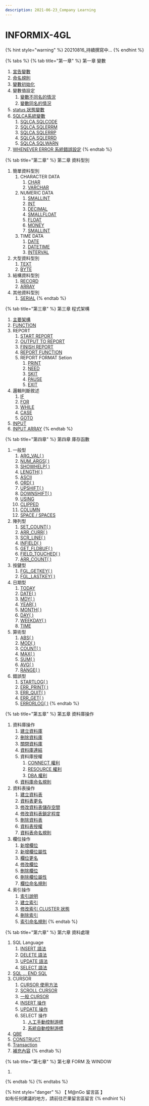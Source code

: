 ```yaml
---
description: 2021-06-23_Company Learning
---
```


# INFORMIX-4GL

{% hint style="warning" %}
20210816\_持續撰寫中...
{% endhint %}



{% tabs %}
{% tab title="第一章" %}
第一章   變數

1. [宣告變數](programming-language/mu-ci-biao/di-yi-zhang-bian-shu/xuan-gao-bian-shu.md)&#x20;
2. [命名規則](programming-language/mu-ci-biao/di-yi-zhang-bian-shu/untitled.md)
3. [變數初始化](programming-language/mu-ci-biao/di-yi-zhang-bian-shu/bian-shu-chu-shi-hua.md)
4. 變數值設定
   1. [變數不同名的情況](programming-language/mu-ci-biao/di-yi-zhang-bian-shu/bian-shu-fan-wei/bian-shu-bu-tong-ming-de-qing-kuang.md)
   2. [變數同名的情況](programming-language/mu-ci-biao/di-yi-zhang-bian-shu/bian-shu-fan-wei/bian-shu-tong-ming-de-qing-kuang.md)
5. [status 狀態變數](programming-language/mu-ci-biao/di-yi-zhang-bian-shu/status-zhuang-tai-bian-shu.md)
6. [SQLCA系統變數](programming-language/mu-ci-biao/di-yi-zhang-bian-shu/xi-tong-bian-shu/)
   1. [SQLCA.SQLCODE](programming-language/mu-ci-biao/di-yi-zhang-bian-shu/xi-tong-bian-shu/sqlca.sqlcode.md)
   2. [SQLCA.SQLERRM](programming-language/mu-ci-biao/di-yi-zhang-bian-shu/xi-tong-bian-shu/sqlca.sqlerrm.md)
   3. [SQLCA.SQLERRP](programming-language/mu-ci-biao/di-yi-zhang-bian-shu/xi-tong-bian-shu/sqlca.sqlerrp.md)
   4. [SQLCA.SQLERRD](programming-language/mu-ci-biao/di-yi-zhang-bian-shu/xi-tong-bian-shu/sqlca.sqlerrd.md)
   5. [SQLCA.SQLWARN](programming-language/mu-ci-biao/di-yi-zhang-bian-shu/xi-tong-bian-shu/sqlca.sqlwarn.md)
7. [WHENEVER ERROR 系統錯誤設定](programming-language/mu-ci-biao/di-yi-zhang-bian-shu/whenever-error-xi-tong-cuo-wu-she-ding.md)
{% endtab %}

{% tab title="第二章" %}
第二章   資料型別

1. 簡單資料型別
   1. CHARACTER DATA
      1. [CHAR](programming-language/mu-ci-biao/di-er-zhang-zi-liao-xing-bie/jian-chan-zi-liao-xing-bie/jian-chan-zi-liao-xing-bie-char-1/jian-chan-zi-liao-xing-bie-char.md)
      2. [VARCHAR](programming-language/mu-ci-biao/di-er-zhang-zi-liao-xing-bie/jian-chan-zi-liao-xing-bie/jian-chan-zi-liao-xing-bie-char-1/jian-chan-zi-liao-xing-bie-varchar.md)
   2. NUMERIC DATA
      1. [SMALLINT](programming-language/mu-ci-biao/di-er-zhang-zi-liao-xing-bie/jian-chan-zi-liao-xing-bie/jian-chan-zi-liao-xing-bie-number/jian-chan-zi-liao-xing-bie-smallint.md)
      2. [INT](programming-language/mu-ci-biao/di-er-zhang-zi-liao-xing-bie/jian-chan-zi-liao-xing-bie/jian-chan-zi-liao-xing-bie-number/int.md)
      3. [DECIMAL](programming-language/mu-ci-biao/di-er-zhang-zi-liao-xing-bie/jian-chan-zi-liao-xing-bie/jian-chan-zi-liao-xing-bie-number/jian-chan-zi-liao-xing-bie-decimal.md)
      4. [SMALLFLOAT](programming-language/mu-ci-biao/di-er-zhang-zi-liao-xing-bie/jian-chan-zi-liao-xing-bie/jian-chan-zi-liao-xing-bie-number/jian-chan-zi-liao-xing-bie-smallfloat.md)
      5. [FLOAT](programming-language/mu-ci-biao/di-er-zhang-zi-liao-xing-bie/jian-chan-zi-liao-xing-bie/jian-chan-zi-liao-xing-bie-number/untitled.md)
      6. [MONEY](programming-language/mu-ci-biao/di-er-zhang-zi-liao-xing-bie/jian-chan-zi-liao-xing-bie/jian-chan-zi-liao-xing-bie-number/jian-chan-zi-liao-xing-bie-money.md)
      7. [SMALLINT](programming-language/mu-ci-biao/di-er-zhang-zi-liao-xing-bie/jian-chan-zi-liao-xing-bie/jian-chan-zi-liao-xing-bie-number/jian-chan-zi-liao-xing-bie-smallint.md)
   3. TIME DATA
      1. [DATE](programming-language/mu-ci-biao/di-er-zhang-zi-liao-xing-bie/jian-chan-zi-liao-xing-bie/jian-chan-zi-liao-xing-bie-time/date.md)
      2. [DATETIME](programming-language/mu-ci-biao/di-er-zhang-zi-liao-xing-bie/jian-chan-zi-liao-xing-bie/jian-chan-zi-liao-xing-bie-time/datetime.md)
      3. [INTERVAL](programming-language/mu-ci-biao/di-er-zhang-zi-liao-xing-bie/jian-chan-zi-liao-xing-bie/jian-chan-zi-liao-xing-bie-time/interval.md)
2. 大型資料型別
   1. [TEXT](programming-language/mu-ci-biao/di-er-zhang-zi-liao-xing-bie/da-xing-zi-liao-xing-bie/text.md)
   2. [BYTE](programming-language/mu-ci-biao/di-er-zhang-zi-liao-xing-bie/da-xing-zi-liao-xing-bie/byte.md)
3. 結構資料型別
   1. [RECORD](programming-language/mu-ci-biao/di-er-zhang-zi-liao-xing-bie/jie-gou-zi-liao-xing-bie/record.md)
   2. [ARRAY](programming-language/mu-ci-biao/di-er-zhang-zi-liao-xing-bie/jie-gou-zi-liao-xing-bie/array.md)
4. 其他資料型別
   1. [SERIAL](programming-language/mu-ci-biao/di-er-zhang-zi-liao-xing-bie/qi-ta-zi-liao-xing-bie/serial.md)
{% endtab %}

{% tab title="第三章" %}
第三章   程式架構

1. [主要架構](programming-language/mu-ci-biao/di-san-zhang/cheng-shi-jia-gou.md)
2. [FUNCTION](programming-language/mu-ci-biao/di-san-zhang/function-han-shu-cheng-shi-jia-gou.md)
3. REPORT
   1. [START REPORT](programming-language/mu-ci-biao/di-san-zhang/report/start-report.md)
   2. [OUTPUT TO REPORT](programming-language/mu-ci-biao/di-san-zhang/report/output-to-report.md)
   3. [FINISH REPORT](programming-language/mu-ci-biao/di-san-zhang/report/finish-report.md)
   4. [REPORT FUNCTION](programming-language/mu-ci-biao/di-san-zhang/report/report-function.md)
   5. REPORT FORMAT Setion
      1. [PRINT](programming-language/mu-ci-biao/di-san-zhang/report/format-setion-zhi-ling/print.md)
      2. [NEED](programming-language/mu-ci-biao/di-san-zhang/report/format-setion-zhi-ling/need.md)
      3. [SKIT](programming-language/mu-ci-biao/di-san-zhang/report/format-setion-zhi-ling/skit.md)
      4. [PAUSE](programming-language/mu-ci-biao/di-san-zhang/report/format-setion-zhi-ling/pause.md)
      5. [EXIT](programming-language/mu-ci-biao/di-san-zhang/report/format-setion-zhi-ling/exit.md)
4. 邏輯判斷敘述
   1. [IF](programming-language/mu-ci-biao/di-san-zhang/luo-ji-pan-duan-xu-shu/if-xu-shu.md)
   2. [FOR](programming-language/mu-ci-biao/di-san-zhang/luo-ji-pan-duan-xu-shu/for-xu-shu.md)
   3. [WHILE](programming-language/mu-ci-biao/di-san-zhang/luo-ji-pan-duan-xu-shu/while-xu-shu.md)
   4. [CASE](programming-language/mu-ci-biao/di-san-zhang/luo-ji-pan-duan-xu-shu/case-xu-shu.md)
   5. [GOTO](programming-language/mu-ci-biao/di-san-zhang/luo-ji-pan-duan-xu-shu/goto-xu-shu.md)
5. [INPUT](programming-language/mu-ci-biao/di-san-zhang/input-xu-shu.md)
6. [INPUT ARRAY](programming-language/mu-ci-biao/di-san-zhang/input-array.md)
{% endtab %}

{% tab title="第四章" %}
第四章   庫存函數

1. 一般型
   1. [ARG\_VAL( )](programming-language/mu-ci-biao/di-si-zhang-ku-cun-han-shu/ku-cun-han-shu-yi-ban-xing/arg\_val.md)
   2. [NUM\_ARGS( )](programming-language/mu-ci-biao/di-si-zhang-ku-cun-han-shu/ku-cun-han-shu-yi-ban-xing/num\_args.md)
   3. [SHOWHELP( )](programming-language/mu-ci-biao/di-si-zhang-ku-cun-han-shu/ku-cun-han-shu-yi-ban-xing/showhelp.md)
   4. [LENGTH( )](programming-language/mu-ci-biao/di-si-zhang-ku-cun-han-shu/ku-cun-han-shu-yi-ban-xing/length.md)
   5. [ASCII](programming-language/mu-ci-biao/di-si-zhang-ku-cun-han-shu/ku-cun-han-shu-yi-ban-xing/ascii.md)
   6. [ORD( )](programming-language/mu-ci-biao/di-si-zhang-ku-cun-han-shu/ku-cun-han-shu-yi-ban-xing/ord.md)
   7. [UPSHIFT( )](programming-language/mu-ci-biao/di-si-zhang-ku-cun-han-shu/ku-cun-han-shu-yi-ban-xing/upshift.md)
   8. [DOWNSHIFT( )](programming-language/mu-ci-biao/di-si-zhang-ku-cun-han-shu/ku-cun-han-shu-yi-ban-xing/downshift.md)
   9. [USING](programming-language/mu-ci-biao/di-si-zhang-ku-cun-han-shu/ku-cun-han-shu-yi-ban-xing/using.md)
   10. [CLIPPED](programming-language/mu-ci-biao/di-si-zhang-ku-cun-han-shu/ku-cun-han-shu-yi-ban-xing/clipped.md)
   11. [COLUMN](programming-language/mu-ci-biao/di-si-zhang-ku-cun-han-shu/ku-cun-han-shu-yi-ban-xing/column.md)
   12. [SPACE / SPACES](programming-language/mu-ci-biao/di-si-zhang-ku-cun-han-shu/ku-cun-han-shu-yi-ban-xing/space-spaces.md)
2. 陣列型
   1. [SET\_COUNT( )](programming-language/mu-ci-biao/di-si-zhang-ku-cun-han-shu/ku-cun-han-shu-zhen-lie-xing/set\_count.md)
   2. [ARR\_CURR( )](programming-language/mu-ci-biao/di-si-zhang-ku-cun-han-shu/ku-cun-han-shu-zhen-lie-xing/arr\_curr.md)
   3. [SCR\_LINE( )](programming-language/mu-ci-biao/di-si-zhang-ku-cun-han-shu/ku-cun-han-shu-zhen-lie-xing/scr\_line.md)
   4. [INFIELD( )](programming-language/mu-ci-biao/di-si-zhang-ku-cun-han-shu/ku-cun-han-shu-zhen-lie-xing/infield.md)
   5. [GET\_FLDBUF( )](programming-language/mu-ci-biao/di-si-zhang-ku-cun-han-shu/ku-cun-han-shu-zhen-lie-xing/get\_fldbuf.md)
   6. [FIELD\_TOUCHED( )](programming-language/mu-ci-biao/di-si-zhang-ku-cun-han-shu/ku-cun-han-shu-zhen-lie-xing/field\_touched.md)
   7. [ARR\_COUNT( )](programming-language/mu-ci-biao/di-si-zhang-ku-cun-han-shu/ku-cun-han-shu-zhen-lie-xing/arr\_count.md)
3. 按鍵型
   1. [FGL\_GETKEY( )](programming-language/mu-ci-biao/di-si-zhang-ku-cun-han-shu/ku-cun-han-shu-an-jian-xing/fgl\_getkey.md)
   2. [FGL\_LASTKEY( )](programming-language/mu-ci-biao/di-si-zhang-ku-cun-han-shu/ku-cun-han-shu-an-jian-xing/fgl\_lastkey.md)
4. 日期型
   1. [TODAY](programming-language/mu-ci-biao/di-si-zhang-ku-cun-han-shu/ku-cun-han-shu-ri-qi-xing/today.md)
   2. [DATE( )](programming-language/mu-ci-biao/di-si-zhang-ku-cun-han-shu/ku-cun-han-shu-ri-qi-xing/date.md)
   3. [MDY( )](programming-language/mu-ci-biao/di-si-zhang-ku-cun-han-shu/ku-cun-han-shu-ri-qi-xing/mdy.md)
   4. [YEAR( )](programming-language/mu-ci-biao/di-si-zhang-ku-cun-han-shu/ku-cun-han-shu-ri-qi-xing/year.md)
   5. [MONTH( )](programming-language/mu-ci-biao/di-si-zhang-ku-cun-han-shu/ku-cun-han-shu-ri-qi-xing/month.md)
   6. [DAY( )](programming-language/mu-ci-biao/di-si-zhang-ku-cun-han-shu/ku-cun-han-shu-ri-qi-xing/day.md)
   7. [WEEKDAY( )](programming-language/mu-ci-biao/di-si-zhang-ku-cun-han-shu/ku-cun-han-shu-ri-qi-xing/weekday.md)
   8. [TIME](programming-language/mu-ci-biao/di-si-zhang-ku-cun-han-shu/ku-cun-han-shu-ri-qi-xing/time.md)
5. 算術型
   1. [ABS( )](programming-language/mu-ci-biao/di-si-zhang-ku-cun-han-shu/ku-cun-han-shu-suan-shu-xing/abs.md)
   2. [MOD( )](programming-language/mu-ci-biao/di-si-zhang-ku-cun-han-shu/ku-cun-han-shu-suan-shu-xing/mod.md)
   3. [COUNT( )](programming-language/mu-ci-biao/di-si-zhang-ku-cun-han-shu/ku-cun-han-shu-suan-shu-xing/count.md)
   4. [MAX( )](programming-language/mu-ci-biao/di-si-zhang-ku-cun-han-shu/ku-cun-han-shu-suan-shu-xing/max.md)
   5. [SUM( )](programming-language/mu-ci-biao/di-si-zhang-ku-cun-han-shu/ku-cun-han-shu-suan-shu-xing/sum.md)
   6. [AVG( )](programming-language/mu-ci-biao/di-si-zhang-ku-cun-han-shu/ku-cun-han-shu-suan-shu-xing/avg.md)
   7. [RANGE( )](programming-language/mu-ci-biao/di-si-zhang-ku-cun-han-shu/ku-cun-han-shu-suan-shu-xing/range.md)
6. 錯誤型
   1. [STARTLOG( )](programming-language/mu-ci-biao/di-si-zhang-ku-cun-han-shu/ku-cun-han-shu-cuo-wu-xing/startlog.md)
   2. [ERR\_PRINT( )](programming-language/mu-ci-biao/di-si-zhang-ku-cun-han-shu/ku-cun-han-shu-cuo-wu-xing/err\_print.md)
   3. [ERR\_QUIT( )](programming-language/mu-ci-biao/di-si-zhang-ku-cun-han-shu/ku-cun-han-shu-cuo-wu-xing/err\_quit.md)
   4. [ERR\_GET( )](programming-language/mu-ci-biao/di-si-zhang-ku-cun-han-shu/ku-cun-han-shu-cuo-wu-xing/err\_get.md)
   5. [ERRORLOG( )](programming-language/mu-ci-biao/di-si-zhang-ku-cun-han-shu/ku-cun-han-shu-cuo-wu-xing/errorlog.md)
{% endtab %}

{% tab title="第五章" %}
第五章   資料庫操作

1. 資料庫操作
   1. [建立資料庫](programming-language/mu-ci-biao/di-wu-zhang-zi-liao-ku-cao-zuo-ji-shou-quan/zi-liao-ku-cao-zuo/jian-li-zi-liao-ku.md)
   2. [刪除資料庫](programming-language/mu-ci-biao/di-wu-zhang-zi-liao-ku-cao-zuo-ji-shou-quan/zi-liao-ku-cao-zuo/shan-chu-zi-liao-ku.md)
   3. [關閉資料庫](programming-language/mu-ci-biao/di-wu-zhang-zi-liao-ku-cao-zuo-ji-shou-quan/zi-liao-ku-cao-zuo/guan-bi-zi-liao-ku.md)
   4. [資料庫連結](programming-language/mu-ci-biao/di-wu-zhang-zi-liao-ku-cao-zuo-ji-shou-quan/zi-liao-ku-cao-zuo/zi-liao-ku-lian-jie.md)
   5. 資料庫授權
      1. [CONNECT 權利](programming-language/mu-ci-biao/di-wu-zhang-zi-liao-ku-cao-zuo-ji-shou-quan/zi-liao-ku-cao-zuo/zi-liao-ku-shou-quan/connect-quan-li.md)
      2. [RESOURCE 權利](programming-language/mu-ci-biao/di-wu-zhang-zi-liao-ku-cao-zuo-ji-shou-quan/zi-liao-ku-cao-zuo/zi-liao-ku-shou-quan/resource-quan-li.md)
      3. [DBA 權利](programming-language/mu-ci-biao/di-wu-zhang-zi-liao-ku-cao-zuo-ji-shou-quan/zi-liao-ku-cao-zuo/zi-liao-ku-shou-quan/dba-quan-li.md)
   6. [資料庫命名規則](programming-language/mu-ci-biao/di-wu-zhang-zi-liao-ku-cao-zuo-ji-shou-quan/zi-liao-ku-cao-zuo/zi-liao-ku-ming-ming-gui-ze.md)
2. 資料表操作
   1. [建立資料表](programming-language/mu-ci-biao/di-wu-zhang-zi-liao-ku-cao-zuo-ji-shou-quan/zi-liao-biao-cao-zuo/jian-li-zi-liao-biao.md)
   2. [資料表更名](programming-language/mu-ci-biao/di-wu-zhang-zi-liao-ku-cao-zuo-ji-shou-quan/zi-liao-biao-cao-zuo/zi-liao-biao-geng-ming.md)
   3. [修改資料表儲存空間](programming-language/mu-ci-biao/di-wu-zhang-zi-liao-ku-cao-zuo-ji-shou-quan/zi-liao-biao-cao-zuo/xiu-gai-zi-liao-biao-chu-cun-kong-jian.md)
   4. [修改資料表鎖定程度](programming-language/mu-ci-biao/di-wu-zhang-zi-liao-ku-cao-zuo-ji-shou-quan/zi-liao-biao-cao-zuo/xiu-gai-zi-liao-biao-suo-ding-cheng-du.md)
   5. [刪除資料表](programming-language/mu-ci-biao/di-wu-zhang-zi-liao-ku-cao-zuo-ji-shou-quan/zi-liao-biao-cao-zuo/shan-chu-zi-liao-biao.md)
   6. [資料表授權](programming-language/mu-ci-biao/di-wu-zhang-zi-liao-ku-cao-zuo-ji-shou-quan/zi-liao-biao-cao-zuo/zi-liao-biao-shou-quan.md)
   7. [資料表命名規則](programming-language/mu-ci-biao/di-wu-zhang-zi-liao-ku-cao-zuo-ji-shou-quan/zi-liao-biao-cao-zuo/zi-liao-biao-ming-ming-gui-ze.md)
3. 欄位操作
   1. [新增欄位](programming-language/mu-ci-biao/di-wu-zhang-zi-liao-ku-cao-zuo-ji-shou-quan/lan-wei-cao-zuo/xin-zeng-lan-wei.md)
   2. [新增欄位屬性](programming-language/mu-ci-biao/di-wu-zhang-zi-liao-ku-cao-zuo-ji-shou-quan/lan-wei-cao-zuo/xin-zeng-lan-wei-shu-xing.md)
   3. [欄位更名](programming-language/mu-ci-biao/di-wu-zhang-zi-liao-ku-cao-zuo-ji-shou-quan/lan-wei-cao-zuo/lan-wei-geng-ming.md)
   4. [修改欄位](programming-language/mu-ci-biao/di-wu-zhang-zi-liao-ku-cao-zuo-ji-shou-quan/lan-wei-cao-zuo/xiu-gai-lan-wei.md)
   5. [刪除欄位](programming-language/mu-ci-biao/di-wu-zhang-zi-liao-ku-cao-zuo-ji-shou-quan/lan-wei-cao-zuo/shan-chu-lan-wei.md)
   6. [刪除欄位屬性](programming-language/mu-ci-biao/di-wu-zhang-zi-liao-ku-cao-zuo-ji-shou-quan/lan-wei-cao-zuo/shan-chu-lan-wei-shu-xing.md)
   7. [欄位命名規則](programming-language/mu-ci-biao/di-wu-zhang-zi-liao-ku-cao-zuo-ji-shou-quan/lan-wei-cao-zuo/lan-wei-ming-ming-gui-ze.md)
4. 索引操作
   1. [索引說明](programming-language/mu-ci-biao/di-wu-zhang-zi-liao-ku-cao-zuo-ji-shou-quan/suo-yin-cao-zuo/suo-yin-shuo-ming.md)
   2. [建立索引](programming-language/mu-ci-biao/di-wu-zhang-zi-liao-ku-cao-zuo-ji-shou-quan/suo-yin-cao-zuo/jian-li-suo-yin.md)
   3. [修改索引 CLUSTER 狀態](programming-language/mu-ci-biao/di-wu-zhang-zi-liao-ku-cao-zuo-ji-shou-quan/suo-yin-cao-zuo/xiu-gai-suo-yin-cluster-zhuang-tai.md)
   4. [刪除索引](programming-language/mu-ci-biao/di-wu-zhang-zi-liao-ku-cao-zuo-ji-shou-quan/suo-yin-cao-zuo/shan-chu-suo-yin.md)
   5. [索引命名規則](programming-language/mu-ci-biao/di-wu-zhang-zi-liao-ku-cao-zuo-ji-shou-quan/suo-yin-cao-zuo/suo-yin-ming-ming-gui-ze.md)
{% endtab %}

{% tab title="第六章" %}
第六章   資料處理

1. SQL Language
   1. [INSERT 語法](programming-language/mu-ci-biao/di-liu-zhang-zi-liao-cao-zuo-ji-jiao-yi-chu-li/sql-language/insert-yu-fa.md#yu-fa)
   2. [DELETE 語法](programming-language/mu-ci-biao/di-liu-zhang-zi-liao-cao-zuo-ji-jiao-yi-chu-li/sql-language/delete-yu-fa.md#yu-fa)
   3. [UPDATE 語法](programming-language/mu-ci-biao/di-liu-zhang-zi-liao-cao-zuo-ji-jiao-yi-chu-li/sql-language/update-yu-fa.md#yu-fa-yi)
   4. [SELECT 語法](programming-language/mu-ci-biao/di-liu-zhang-zi-liao-cao-zuo-ji-jiao-yi-chu-li/sql-language/select-yu-fa.md#yu-fa)
2. [SQL ... END SQL](programming-language/mu-ci-biao/di-liu-zhang-zi-liao-cao-zuo-ji-jiao-yi-chu-li/sql-...-end-sql.md#yu-fa)
3. CURSOR
   1. [CURSOR 使用方法](programming-language/mu-ci-biao/di-liu-zhang-zi-liao-cao-zuo-ji-jiao-yi-chu-li/cursor/select-cao-zuo/prepare.md)
   2. [SCROLL CURSOR](programming-language/mu-ci-biao/di-liu-zhang-zi-liao-cao-zuo-ji-jiao-yi-chu-li/cursor/scroll-cursor.md)
   3. [一般 CURSOR](broken-reference)
   4. [INSERT 操作](programming-language/mu-ci-biao/di-liu-zhang-zi-liao-cao-zuo-ji-jiao-yi-chu-li/cursor/insert-cao-zuo.md#yu-fa)
   5. [UPDATE 操作](programming-language/mu-ci-biao/di-liu-zhang-zi-liao-cao-zuo-ji-jiao-yi-chu-li/cursor/update-cao-zuo.md#yu-fa)
   6. SELECT 操作
      1. [人工手動控制游標](programming-language/mu-ci-biao/di-liu-zhang-zi-liao-cao-zuo-ji-jiao-yi-chu-li/cursor/select-cao-zuo/cursor/ren-gong-shou-dong-kong-zhi-you-biao.md#yu-fa)
      2. [系統自動控制游標](programming-language/mu-ci-biao/di-liu-zhang-zi-liao-cao-zuo-ji-jiao-yi-chu-li/cursor/select-cao-zuo/cursor/xi-tong-zi-dong-kong-zhi-you-biao.md#yu-fa)
4. [QBE](programming-language/mu-ci-biao/di-liu-zhang-zi-liao-cao-zuo-ji-jiao-yi-chu-li/qbe/)
5. [CONSTRUCT](programming-language/mu-ci-biao/di-liu-zhang-zi-liao-cao-zuo-ji-jiao-yi-chu-li/construct.md)
6. [Transaction](programming-language/mu-ci-biao/di-liu-zhang-zi-liao-cao-zuo-ji-jiao-yi-chu-li/transaction.md)
7. [補充內容](programming-language/mu-ci-biao/di-liu-zhang-zi-liao-cao-zuo-ji-jiao-yi-chu-li/bu-chong-nei-rong.md)
{% endtab %}

{% tab title="第七章" %}
第七章   FORM 及 WINDOW

1.
{% endtab %}
{% endtabs %}



{% hint style="danger" %}
【 M@nGo 留言區 】\
如有任何建議的地方，請前往芒果留言區留言
{% endhint %}
